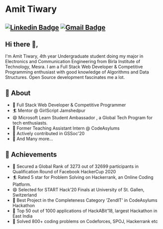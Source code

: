 # Amit Tiwary
[![Linkedin Badge](https://img.shields.io/badge/-AmitTiwary-blue?style=social&logo=Linkedin&logoColor=blue&link=https://www.linkedin.com/in/akt114/)](https://www.linkedin.com/in/akt114/) 
[![Gmail Badge](https://img.shields.io/badge/-GMail-c14438?style=social&logo=Gmail&logoColor=red&link=mailto:amittiwary710@gmail.com)](mailto:amittiwary710@gmail.com)
---
## Hi there 👋,           
I'm Amit Tiwary, 4th year Undergraduate student  doing my major in Electronics and Communication Engineering from Birla Institute of Technology, Mesra. 
I am a Full Stack Web Developer & Competitive Programming enthusiast with good knowledge of Algorithms and Data Structures. Open Source development fascinates me a lot.


## 🧐 About
- 🤠  Full Stack Web Developer & Competitive Programmer
- 🏄‍ Mentor @ GirlScript Jamshedpur
- 😄  Microsoft Learn Student Ambassador , a Global Tech Program for tech enthusiasts.
- 🔭  Former Teaching Assistant Intern @ CodeAsylums
- 🌱 Actively contributed in GSSoc'20
- 👯 And Many more...

## 🧐 Achievements
- 🤠  Secured a Global Rank of 3273 out of 32699 participants in Qualification Round of Facebook HackerCup 2020
- 🏄‍ Rated 5 star for Problem Solving on Hackerrank, an Online Coding Platform.
- 😄  Selected for START Hack’20 Finals at University of St. Gallen, Switzerland
- 🔭  Best Project in the Completeness Category ’ZendIT’ in CodeAsylums Hackathon
- 🌱  Top 50 out of 1000 applications of HackABit’18, largest Hackathon in East India
- 👯  Solved 800+ coding problems on Codeforces, SPOJ, Hackerrank etc
